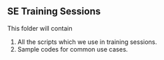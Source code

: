 ## SE Training Sessions

This folder will contain

1. All the scripts which we use in training sessions.
2. Sample codes for common use cases.

